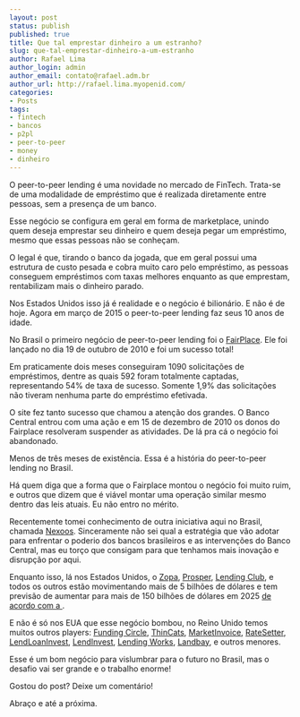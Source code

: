 ```yaml
---
layout: post
status: publish
published: true
title: Que tal emprestar dinheiro a um estranho?
slug: que-tal-emprestar-dinheiro-a-um-estranho
author: Rafael Lima
author_login: admin
author_email: contato@rafael.adm.br
author_url: http://rafael.lima.myopenid.com/
categories:
- Posts
tags:
- fintech
- bancos
- p2pl
- peer-to-peer
- money
- dinheiro
---
```


O peer-to-peer lending é uma novidade no mercado de FinTech. Trata-se de uma modalidade de empréstimo que é realizada diretamente entre pessoas, sem a presença de um banco.



Esse negócio se configura em geral em forma de marketplace, unindo quem deseja emprestar seu dinheiro e quem deseja pegar um empréstimo, mesmo que essas pessoas não se conheçam.



O legal é que, tirando o banco da jogada, que em geral possui uma estrutura de custo pesada e cobra muito caro pelo empréstimo, as pessoas conseguem empréstimos com taxas melhores enquanto as que emprestam, rentabilizam mais o dinheiro parado.



Nos Estados Unidos isso já é realidade e o negócio é bilionário. E não é de hoje. Agora em março de 2015 o peer-to-peer lending faz seus 10 anos de idade.



No Brasil o primeiro negócio de peer-to-peer lending foi o [FairPlace](https://www.fairplace.com.br). Ele foi lançado no dia 19 de outubro de 2010 e foi um sucesso total!



Em praticamente dois meses conseguiram 1090 solicitações de empréstimos, dentre as quais 592 foram totalmente captadas, representando 54% de taxa de sucesso. Somente 1,9% das solicitações não tiveram nenhuma parte do empréstimo efetivada.



O site fez tanto sucesso que chamou a atenção dos grandes. O Banco Central entrou com uma ação e em 15 de dezembro de 2010 os donos do Fairplace resolveram suspender as atividades. De lá pra cá o negócio foi abandonado.



Menos de três meses de existência. Essa é a história do peer-to-peer lending no Brasil.



Há quem diga que a forma que o Fairplace montou o negócio foi muito ruim, e outros que dizem que é viável montar uma operação similar mesmo dentro das leis atuais. Eu não entro no mérito.



Recentemente tomei conhecimento de outra iniciativa aqui no Brasil, chamada [Nexoos](http://www.nexoos.com.py/). Sinceramente não sei qual a estratégia que vão adotar para enfrentar o poderio dos bancos brasileiros e as intervenções do Banco Central, mas eu torço que consigam para que tenhamos mais inovação e disrupção por aqui.



Enquanto isso, lá nos Estados Unidos, o [Zopa](https://www.zopa.com/), [Prosper](https://www.prosper.com/), [Lending Club](https://www.lendingclub.com/), e todos os outros estão movimentando mais de 5 bilhões de dólares e tem previsão de aumentar para mais de 150 bilhões de dólares em 2025 [de acordo com a ](http://www.businessinsider.com/afp-peer-to-peer-lending-surges-in-us-challenging-traditional-banks-2015-4).



E não é só nos EUA que esse negócio bombou, no Reino Unido temos muitos outros players: [Funding Circle](https://www.fundingcircle.com/uk/), [ThinCats](https://www.thincats.com/), [MarketInvoice](https://marketinvoice.com/), [RateSetter](https://www.ratesetter.com/), [LendLoanInvest](https://www.lendloaninvest.co.uk/), [LendInvest](https://www.lendinvest.com/), [Lending Works](http://www.lendingworks.co.uk/), [Landbay](https://landbay.co.uk/), e outros menores.



Esse é um bom negócio para vislumbrar para o futuro no Brasil, mas o desafio vai ser grande e o trabalho enorme!



Gostou do post? Deixe um comentário!



Abraço e até a próxima.








